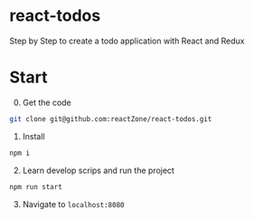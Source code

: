 # react-todos
Step by Step to create a todo application with React and Redux

# Start
0. Get the code
```bash
git clone git@github.com:reactZone/react-todos.git
```
1. Install
```bash
npm i
```
2. Learn develop scrips and run the project
```bash
npm run start
```
3. Navigate to `localhost:8080`
